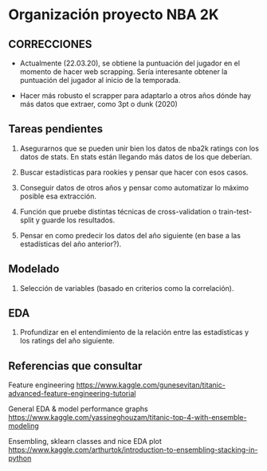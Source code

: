 # Organización proyecto NBA 2K
## CORRECCIONES
- Actualmente (22.03.20), se obtiene la puntuación del jugador en el momento de hacer web scrapping. Sería interesante obtener la puntuación del jugador al inicio de la temporada.

- Hacer más robusto el scrapper para adaptarlo a otros años dónde hay más datos que extraer, como 3pt o dunk (2020)


## Tareas pendientes
1. Asegurarnos que se pueden unir bien los datos de nba2k ratings con los datos de stats. En stats están llegando más datos de los que deberían.

2. Buscar estadísticas para rookies y pensar que hacer con esos casos.

3. Conseguir datos de otros años y pensar como automatizar lo máximo posible esa extracción.

4. Función que pruebe distintas técnicas de cross-validation o train-test-split y guarde los resultados.

5. Pensar en como predecir los datos del año siguiente (en base a las estadísticas del año anterior?).

## Modelado 

1. Selección de variables (basado en criterios como la correlación).


## EDA

1. Profundizar en el entendimiento de la relación entre las estadísticas y los ratings del año siguiente.



## Referencias que consultar
Feature engineering
https://www.kaggle.com/gunesevitan/titanic-advanced-feature-engineering-tutorial

General EDA & model performance graphs
https://www.kaggle.com/yassineghouzam/titanic-top-4-with-ensemble-modeling

Ensembling, sklearn classes and nice EDA plot
https://www.kaggle.com/arthurtok/introduction-to-ensembling-stacking-in-python
